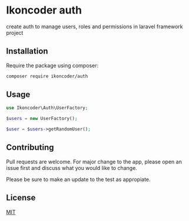 # Ikoncoder auth 
create auth to manage users, roles and permissions in laravel framework project 

## Installation 
Require the package using composer: 
```bash 
composer require ikoncoder/auth 
``` 

## Usage 
```php 
use Ikoncoder\Auth\UserFactory;

$users = new UserFactory();

$user = $users->getRandomUser();
```

## Contributing 
Pull requests are welcome.
For major change to the app, please open an issue first and discuss what you would like to change.

Please be sure to make an update to the test as appropiate.

## License 
[MIT](./LICENSE.md)
